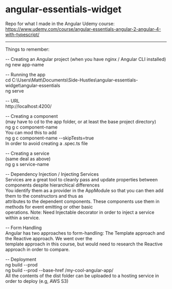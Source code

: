 # angular-essentials-widget

Repo for what I made in the Angular Udemy course: https://www.udemy.com/course/angular-essentials-angular-2-angular-4-with-typescript/

<hr/>

Things to remember:

-- Creating an Angular project (when you have nginx / Angular CLI installed) <br/>
ng new app-name

-- Running the app <br/>
cd C:\Users\Matt\Documents\Side-Hustles\angular-essentials-widget\angular-essentials <br/>
ng serve

-- URL <br/>
http://localhost:4200/

-- Creating a component <br/>
(may have to cd to the app folder, or at least the base project directory) <br/>
ng g c component-name <br/>
You can mod this to add <br/>
ng g c component-name --skipTests=true <br/>
In order to avoid creating a .spec.ts file

-- Creating a service <br/>
(same deal as above) <br/>
ng g s service-name

-- Dependency Injection / Injecting Services <br/>
Services are a great tool to cleanly pass and update properties between components despite hierarchical differences <br/>
You identify them as a provider in the AppModule so that you can then add them to the constructors and thus as <br/> attributes to the dependent components. These components use them in methods for event emitting or other basic <br/>
operations. Note: Need Injectable decorator in order to inject a service within a service.

-- Form Handling <br/>
Angular has two approaches to form-handling: The Template approach and the Reactive approach. We went over the <br/>
template approach in this course, but would need to research the Reactive approach in order to compare.

-- Deployment <br/>
ng build --prod <br/>
ng build --prod --base-href /my-cool-angular-app/ <br/>
All the contents of the dist folder can be uploaded to a hosting service in order to deploy (e.g, AWS S3)
